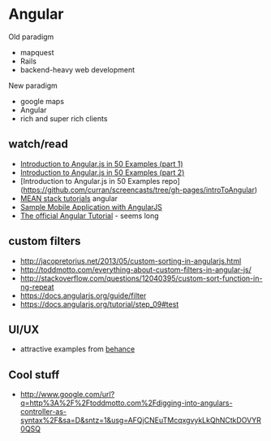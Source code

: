 # Angular

Old paradigm
- mapquest
- Rails
- backend-heavy web development

New paradigm
- google maps
- Angular
- rich and super rich clients

## watch/read

- [Introduction to Angular.js in 50 Examples (part 1)](https://www.youtube.com/watch?v=TRrL5j3MIvo)
- [Introduction to Angular.js in 50 Examples (part 2)](https://www.youtube.com/watch?v=6J08m1H2BME)
- [Introduction to Angular.js in 50 Examples repo] (https://github.com/curran/screencasts/tree/gh-pages/introToAngular)
- [MEAN stack tutorials](https://www.youtube.com/playlist?list=PLoYCgNOIyGAApoDfJHjmMgGNlYenKg5jO) angular
- [Sample Mobile Application with AngularJS](http://coenraets.org/blog/2013/11/sample-mobile-application-with-angularjs/)
- [The official Angular Tutorial](https://docs.angularjs.org/tutorial) - seems long

## custom filters

- http://jacopretorius.net/2013/05/custom-sorting-in-angularjs.html
- http://toddmotto.com/everything-about-custom-filters-in-angular-js/
- http://stackoverflow.com/questions/12040395/custom-sort-function-in-ng-repeat
- https://docs.angularjs.org/guide/filter
- https://docs.angularjs.org/tutorial/step_09#test

## UI/UX

- attractive examples from [behance](https://www.behance.net/)

## Cool stuff

- http://www.google.com/url?q=http%3A%2F%2Ftoddmotto.com%2Fdigging-into-angulars-controller-as-syntax%2F&sa=D&sntz=1&usg=AFQjCNEuTMcqxgvykLkQhNCtkDOVYR0QSQ 